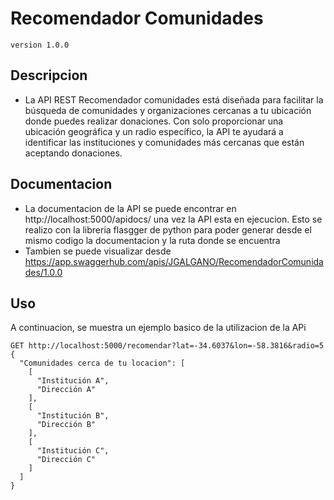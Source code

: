 # Recomendador Comunidades 
`version 1.0.0` 

## Descripcion
* La API REST Recomendador comunidades está diseñada para facilitar la búsqueda de comunidades y organizaciones cercanas a tu ubicación donde puedes realizar donaciones. Con solo proporcionar una ubicación geográfica y un radio específico, la API te ayudará a identificar las instituciones y comunidades más cercanas que están aceptando donaciones.

## Documentacion
* La documentacion de la API se puede encontrar en http://localhost:5000/apidocs/ una vez la API esta en ejecucion. Esto se realizo con la libreria flasgger de python para poder generar desde el mismo codigo la documentacion y la ruta donde se encuentra
* Tambien se puede visualizar desde https://app.swaggerhub.com/apis/JGALGANO/RecomendadorComunidades/1.0.0
  
## Uso
A continuacion, se muestra un ejemplo basico de la utilizacion de la APi

```http
GET http://localhost:5000/recomendar?lat=-34.6037&lon=-58.3816&radio=5
{
  "Comunidades cerca de tu locacion": [
    [
      "Institución A",
      "Dirección A"
    ],
    [
      "Institución B",
      "Dirección B"
    ],
    [
      "Institución C",
      "Dirección C"
    ]
  ]
}

